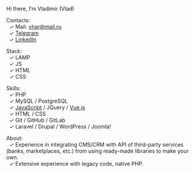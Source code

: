 Hi there, I’m Vladimir (Vlad)

Contacts:  
&nbsp;&nbsp;&check;&nbsp;Mail: vhar@mail.ru  
&nbsp;&nbsp;&check;&nbsp;[Telegram](https://t.me/novgorodskylc)   
&nbsp;&nbsp;&check;&nbsp;[LinkedIn](https://www.linkedin.com/in/vlad-v-kharinenkov/)   

Stack:  
&nbsp;&nbsp;&check;&nbsp;LAMP  
&nbsp;&nbsp;&check;&nbsp;JS  
&nbsp;&nbsp;&check;&nbsp;HTML  
&nbsp;&nbsp;&check;&nbsp;CSS

Skills:  
&nbsp;&nbsp;&check;&nbsp;PHP  
&nbsp;&nbsp;&check;&nbsp;MySQL / PostgreSQL  
&nbsp;&nbsp;&check;&nbsp;[JavaScript](https://vhar.github.io/jscalc/ "Калькулятор на JS") / JQuery  / [Vue.js](https://vhar.ru/fifteen/ "Игра в 15")  
&nbsp;&nbsp;&check;&nbsp;HTML / CSS  
&nbsp;&nbsp;&check;&nbsp;Git / GitHub / GitLab  
&nbsp;&nbsp;&check;&nbsp;Laravel / Drupal / WordPress / Joomla!

About:  
&nbsp;&nbsp;&check;&nbsp;Experience in integrating CMS/CRM with API of third-party services (banks, marketplaces, etc.) from using ready-made libraries to make your own.  
&nbsp;&nbsp;&check;&nbsp;Extensive experience with legacy code, native PHP.
